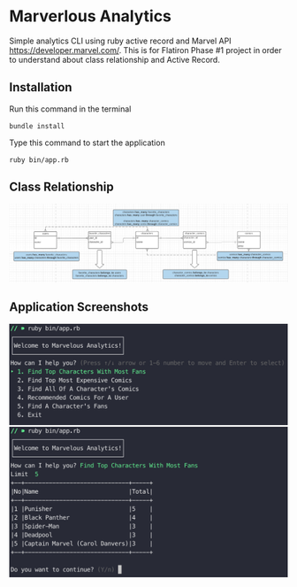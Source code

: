 # Marverlous Analytics

Simple analytics CLI using ruby active record and Marvel API https://developer.marvel.com/. This is for Flatiron Phase #1 project in order to understand about class relationship and Active Record.

## Installation
Run this command in the terminal
```
bundle install
```
Type this command to start the application
```
ruby bin/app.rb
```

## Class Relationship
![class diagram](./picture/class_diagram.png)

## Application Screenshots
![first](./picture/First.png)
![second](./picture/Second.png)
